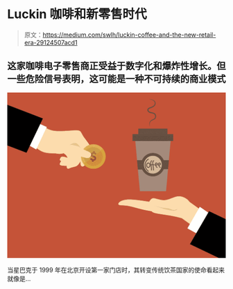 # Luckin 咖啡和新零售时代

> 原文：<https://medium.com/swlh/luckin-coffee-and-the-new-retail-era-29124507acd1>

## 这家咖啡电子零售商正受益于数字化和爆炸性增长。但一些危险信号表明，这可能是一种不可持续的商业模式

![](img/582144d83b53a32be5dc94c49d64c0a2.png)

当星巴克于 1999 年在北京开设第一家门店时，其转变传统饮茶国家的使命看起来就像是…